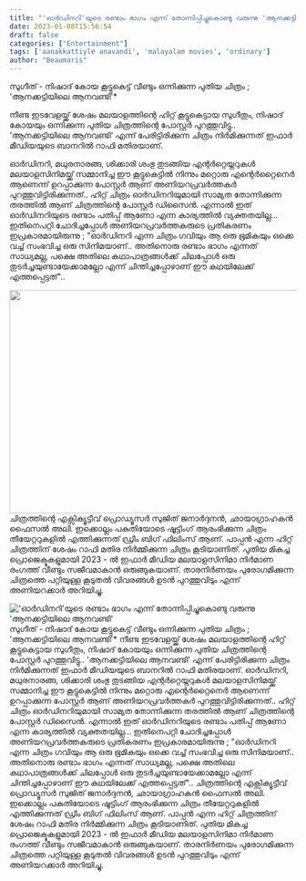 ```yaml
---
title: "'ഓര്‍ഡിനറി'യുടെ രണ്ടാം ഭാഗം എന്ന് തോന്നിപ്പിച്ചുകൊണ്ടു വരുന്നു 'ആനക്കട്ടിയിലെ ആനവണ്ടി'"
date: 2023-01-08T15:56:54
draft: false
categories: ["Entertainment"]
tags: ['aanakkattiyle anavandi', 'malayalam movies', 'ordinary']
author: "Beaumaris"
---
```


സുഗീത് - നിഷാദ് കോയ കൂട്ടുകെട്ട് വീണ്ടും ഒന്നിക്കുന്ന പുതിയ ചിത്രം ; 'ആനക്കട്ടിയിലെ ആനവണ്ടി'*

നീണ്ട ഇടവേളയ്ക്ക് ശേഷം മലയാളത്തിന്റെ ഹിറ്റ് കൂട്ടുകെട്ടായ സുഗീതും, നിഷാദ് കോയയും ഒന്നിക്കുന്ന പുതിയ ചിത്രത്തിന്റെ പോസ്റ്റർ പുറത്തുവിട്ടു.. 'ആനക്കട്ടിയിലെ ആനവണ്ടി' എന്ന് പേരിട്ടിരിക്കുന്ന ചിത്രം നിർമിക്കുന്നത് ഇഫാർ മീഡിയയുടെ ബാനറിൽ റാഫി മതിരയാണ്.

ഓർഡിനറി, മധുരനാരങ്ങ, ശിക്കാരി ശംഭു തുടങ്ങിയ എന്റർറ്റെയ്നറുകൾ മലയാളസിനിമയ്ക്ക് സമ്മാനിച്ച ഈ കൂട്ടുകെട്ടിൽ നിന്നും മറ്റൊരു എന്റെർറ്റൈനെർ ആണെന്ന് ഉറപ്പാക്കുന്ന പോസ്റ്റർ ആണ് അണിയറപ്രവർത്തകർ പുറത്തുവിട്ടിരിക്കുന്നത്.. ഹിറ്റ് ചിത്രം ഓർഡിനറിയുമായി സാമ്യത തോന്നിക്കുന്ന തരത്തിൽ ആണ് ചിത്രത്തിന്റെ പോസ്റ്റർ ഡിസൈൻ. എന്നാൽ ഇത് ഓർഡിനറിയുടെ രണ്ടാം പതിപ്പ് ആണോ എന്ന കാര്യത്തിൽ വ്യക്തതയില്ല... ഇതിനെപറ്റി ചോദിച്ചപ്പോൾ അണിയറപ്രവർത്തകരുടെ പ്രതികരണം ഇപ്രകാരമായിരുന്നു ; "ഓർഡിനറി എന്ന ചിത്രം ഗവിയും ആ ഒരു ഭൂമികയും ഒക്കെ വച്ച് സംഭവിച്ച ഒരു സിനിമയാണ്.. അതിനൊരു രണ്ടാം ഭാഗം എന്നത് സാധ്യമല്ല, പക്ഷെ അതിലെ കഥാപാത്രങ്ങൾക്ക് ചിലപ്പോൾ ഒരു തുടർച്ചയുണ്ടായേക്കാമല്ലോ എന്ന് ചിന്തിച്ചപ്പോഴാണ് ഈ കഥയിലേക്ക് എത്തപ്പെട്ടത്"..

<img class="size-full wp-image-378191 aligncenter" src="https://cdn.boolokam.com/articles/2023/01/w23.jpg" alt="" width="696" height="392" />ചിത്രത്തിന്റെ എക്സിക്യൂട്ടീവ് പ്രൊഡ്യൂസർ സുജിത് ജനാർദ്ദനൻ, ഛായാഗ്രാഹകൻ ഫൈസൽ അലി.
ഇക്കൊല്ലം പകുതിയോടെ ഷൂട്ടിംഗ് ആരംഭിക്കുന്ന ചിത്രം തീയേറ്ററുകളിൽ എത്തിക്കുന്നത് ഡ്രീം ബിഗ് ഫിലിംസ് ആണ്. പാപ്പൻ എന്ന ഹിറ്റ് ചിത്രത്തിന് ശേഷം റാഫി മതിര നിർമ്മിക്കുന്ന ചിത്രം കൂടിയാണിത്. പുതിയ മികച്ച പ്രൊജെക്ടുകളുമായി 2023 - ൽ ഇഫാർ മീഡിയ മലയാളസിനിമാ നിർമാണ രംഗത്ത് വീണ്ടും സജീവമാകാൻ ഒരുങ്ങുകയാണ്. താരനിർണയം പുരോഗമിക്കുന്ന ചിത്രത്തെ പറ്റിയുള്ള കൂടുതൽ വിവരങ്ങൾ ഉടൻ പുറത്തുവിടും എന്ന് അണിയറക്കാർ അറിയിച്ചു.


!['ഓര്‍ഡിനറി'യുടെ രണ്ടാം ഭാഗം എന്ന് തോന്നിപ്പിച്ചുകൊണ്ടു വരുന്നു 'ആനക്കട്ടിയിലെ ആനവണ്ടി'](https://cdn.boolokam.com/articles/2023/01/w23.jpg)സുഗീത് - നിഷാദ് കോയ കൂട്ടുകെട്ട് വീണ്ടും ഒന്നിക്കുന്ന പുതിയ ചിത്രം ; 'ആനക്കട്ടിയിലെ ആനവണ്ടി'* നീണ്ട ഇടവേളയ്ക്ക് ശേഷം മലയാളത്തിന്റെ ഹിറ്റ് കൂട്ടുകെട്ടായ സുഗീതും, നിഷാദ് കോയയും ഒന്നിക്കുന്ന പുതിയ ചിത്രത്തിന്റെ പോസ്റ്റർ പുറത്തുവിട്ടു.. 'ആനക്കട്ടിയിലെ ആനവണ്ടി' എന്ന് പേരിട്ടിരിക്കുന്ന ചിത്രം നിർമിക്കുന്നത് ഇഫാർ മീഡിയയുടെ ബാനറിൽ റാഫി മതിരയാണ്. ഓർഡിനറി, മധുരനാരങ്ങ, ശിക്കാരി ശംഭു തുടങ്ങിയ എന്റർറ്റെയ്നറുകൾ മലയാളസിനിമയ്ക്ക് സമ്മാനിച്ച ഈ കൂട്ടുകെട്ടിൽ നിന്നും മറ്റൊരു എന്റെർറ്റൈനെർ ആണെന്ന് ഉറപ്പാക്കുന്ന പോസ്റ്റർ ആണ് അണിയറപ്രവർത്തകർ പുറത്തുവിട്ടിരിക്കുന്നത്.. ഹിറ്റ് ചിത്രം ഓർഡിനറിയുമായി സാമ്യത തോന്നിക്കുന്ന തരത്തിൽ ആണ് ചിത്രത്തിന്റെ പോസ്റ്റർ ഡിസൈൻ. എന്നാൽ ഇത് ഓർഡിനറിയുടെ രണ്ടാം പതിപ്പ് ആണോ എന്ന കാര്യത്തിൽ വ്യക്തതയില്ല... ഇതിനെപറ്റി ചോദിച്ചപ്പോൾ അണിയറപ്രവർത്തകരുടെ പ്രതികരണം ഇപ്രകാരമായിരുന്നു ; "ഓർഡിനറി എന്ന ചിത്രം ഗവിയും ആ ഒരു ഭൂമികയും ഒക്കെ വച്ച് സംഭവിച്ച ഒരു സിനിമയാണ്.. അതിനൊരു രണ്ടാം ഭാഗം എന്നത് സാധ്യമല്ല, പക്ഷെ അതിലെ കഥാപാത്രങ്ങൾക്ക് ചിലപ്പോൾ ഒരു തുടർച്ചയുണ്ടായേക്കാമല്ലോ എന്ന് ചിന്തിച്ചപ്പോഴാണ് ഈ കഥയിലേക്ക് എത്തപ്പെട്ടത്".. ചിത്രത്തിന്റെ എക്സിക്യൂട്ടീവ് പ്രൊഡ്യൂസർ സുജിത് ജനാർദ്ദനൻ, ഛായാഗ്രാഹകൻ ഫൈസൽ അലി. ഇക്കൊല്ലം പകുതിയോടെ ഷൂട്ടിംഗ് ആരംഭിക്കുന്ന ചിത്രം തീയേറ്ററുകളിൽ എത്തിക്കുന്നത് ഡ്രീം ബിഗ് ഫിലിംസ് ആണ്. പാപ്പൻ എന്ന ഹിറ്റ് ചിത്രത്തിന് ശേഷം റാഫി മതിര നിർമ്മിക്കുന്ന ചിത്രം കൂടിയാണിത്. പുതിയ മികച്ച പ്രൊജെക്ടുകളുമായി 2023 - ൽ ഇഫാർ മീഡിയ മലയാളസിനിമാ നിർമാണ രംഗത്ത് വീണ്ടും സജീവമാകാൻ ഒരുങ്ങുകയാണ്. താരനിർണയം പുരോഗമിക്കുന്ന ചിത്രത്തെ പറ്റിയുള്ള കൂടുതൽ വിവരങ്ങൾ ഉടൻ പുറത്തുവിടും എന്ന് അണിയറക്കാർ അറിയിച്ചു.
